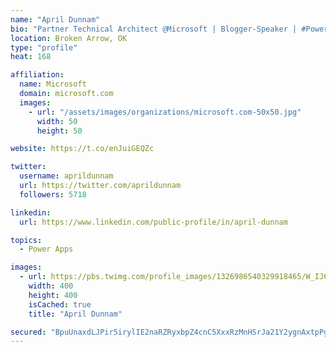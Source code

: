 ```yaml
---
name: "April Dunnam"
bio: "Partner Technical Architect @Microsoft | Blogger-Speaker | #PowerApps, #PowerAutomate, #Office365, #SharePoint | #WIT | #Karaoke Queen"
location: Broken Arrow, OK
type: "profile"
heat: 168

affiliation:
  name: Microsoft
  domain: microsoft.com
  images:
    - url: "/assets/images/organizations/microsoft.com-50x50.jpg"
      width: 50
      height: 50

website: https://t.co/enJuiGEQZc

twitter:
  username: aprildunnam
  url: https://twitter.com/aprildunnam
  followers: 5718

linkedin:
  url: https://www.linkedin.com/public-profile/in/april-dunnam

topics:
  - Power Apps

images:
  - url: https://pbs.twimg.com/profile_images/1326986540329918465/W_IJ6Ih2_400x400.jpg
    width: 400
    height: 400
    isCached: true
    title: "April Dunnam"

secured: "BpuUnaxdLJPir5irylIE2naRZRyxbpZ4cnC5XxxRzMnHSrJa21Y2ygnAxtpPgbBi4JhuPXpTOvAFcGt/X6HcHzGkNjrW6sL0wT6YaE5kan2dcgr9nRkX6UXPR3cP2TURbWwsN0jN6dmWaKB5tIKG4UR4CiAbi6mtZaXzWHqOtLoZtHUq/IkG4/b0JB/7qQqWrh7mWTPxTz0LdvFyXcuoJGzFohKETl8YVbLWWpireyD8t+EL7xuqjwWkCDKkeQgTdnCt4hvs8/eM/mPlNIpvuJmsPSKFU63i4IJy1VRQHADsAdW5CtFGAoSpmQKYi6fE57GwO/FBq4ysjbunJyj//wJo6xu+jpRpav6YB4xNjoRSHyEBTzB21CkTTV7jXaYTm0WlD6d/828LZwIW9U0J9zGj7hT/C317IuTXw2Felxw=;v/LTBuP2eQg3RMZ1dLgCUQ=="
---
```


